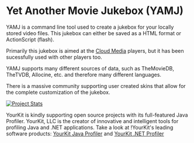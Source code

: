 # Yet Another Movie Jukebox (YAMJ)
YAMJ is a command line tool used to create a jukebox for your locally stored video files.
This jukebox can either be saved as a HTML format or ActionScript (flash).

Primarily this jukebox is aimed at the [Cloud Media](http://cloudmedia.com) players, but it has been sucessfully used with other players too.

YAMJ supports many different sources of data, such as TheMovieDB, TheTVDB, Allocine, etc. and therefore many different languages.

There is a massive community supporting user created skins that allow for the complete customization of the jukebox.

[![Project Stats](https://www.openhub.net/p/21573/widgets/project_partner_badge.gif)](https://www.openhub.net/p/21573)

YourKit is kindly supporting open source projects with its full-featured Java Profiler.
YourKit, LLC is the creator of innovative and intelligent tools for profiling
Java and .NET applications.
Take a look at !YourKit's leading software products: [YourKit Java Profiler](http://www.yourkit.com/java/profiler/index.jsp) and [YourKit .NET Profiler](http://www.yourkit.com/.net/profiler/index.jsp)
